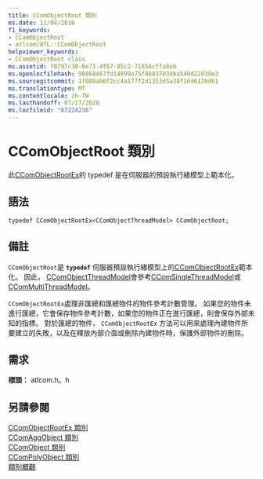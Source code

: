 ```yaml
---
title: CComObjectRoot 類別
ms.date: 11/04/2016
f1_keywords:
- CComObjectRoot
- atlcom/ATL::CComObjectRoot
helpviewer_keywords:
- CComObjectRoot class
ms.assetid: f8797c38-6e73-4f67-85c2-71654cffa8eb
ms.openlocfilehash: 98868e67fd14899a75f86837034ba540d22039e3
ms.sourcegitcommit: 1f009ab0f2cc4a177f2d1353d5a38f164612bdb1
ms.translationtype: MT
ms.contentlocale: zh-TW
ms.lasthandoff: 07/27/2020
ms.locfileid: "87224236"
---
```

# <a name="ccomobjectroot-class"></a>CComObjectRoot 類別

此[CComObjectRootEx](../../atl/reference/ccomobjectrootex-class.md)的 typedef 是在伺服器的預設執行緒模型上範本化。

## <a name="syntax"></a>語法

```
typedef CComObjectRootEx<CComObjectThreadModel> CComObjectRoot;
```

## <a name="remarks"></a>備註

`CComObjectRoot`是 **`typedef`** 伺服器預設執行緒模型上的[CComObjectRootEx](../../atl/reference/ccomobjectrootex-class.md)範本化。 因此， [CComObjectThreadModel](atl-typedefs.md#ccomobjectthreadmodel)會參考[CComSingleThreadModel](../../atl/reference/ccomsinglethreadmodel-class.md)或[CComMultiThreadModel](../../atl/reference/ccommultithreadmodel-class.md)。

`CComObjectRootEx`處理非匯總和匯總物件的物件參考計數管理。 如果您的物件未進行匯總，它會保存物件參考計數，如果您的物件正在進行匯總，則會保存外部未知的指標。 對於匯總的物件， `CComObjectRootEx` 方法可以用來處理內建物件所要建立的失敗，以及在釋放內部介面或刪除內建物件時，保護外部物件的刪除。

## <a name="requirements"></a>需求

**標頭：** atlcom.h。h

## <a name="see-also"></a>另請參閱

[CComObjectRootEx 類別](../../atl/reference/ccomobjectrootex-class.md)<br/>
[CComAggObject 類別](../../atl/reference/ccomaggobject-class.md)<br/>
[CComObject 類別](../../atl/reference/ccomobject-class.md)<br/>
[CComPolyObject 類別](../../atl/reference/ccompolyobject-class.md)<br/>
[類別概觀](../../atl/atl-class-overview.md)
